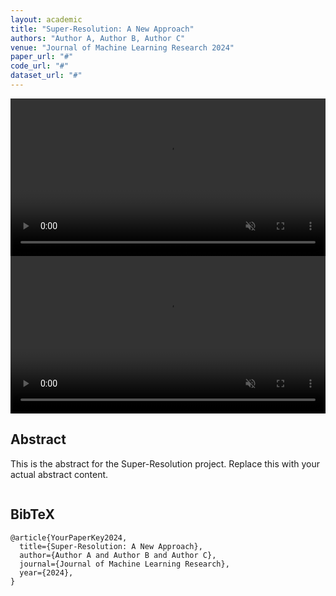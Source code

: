 ```yaml
---
layout: academic
title: "Super-Resolution: A New Approach"
authors: "Author A, Author B, Author C"
venue: "Journal of Machine Learning Research 2024"
paper_url: "#"
code_url: "#"
dataset_url: "#"
---
```


<section class="hero is-small">
  <div class="hero-body">
    <div class="container">
      <div class="item">
        <div class="twentytwenty-container">
          <video muted autoplay="autoplay" loop="loop" width="100%">
            <source src="{{ '/assets/videos/masked.mp4' | relative_url }}" type="video/mp4">
          </video>
          <video muted autoplay="autoplay" loop="loop" width="100%">
            <source src="{{ '/assets/videos/ours.mp4' | relative_url }}" type="video/mp4">
          </video>
        </div>
      </div>
    </div>
  </div>
</section>

<section class="section">
  <div class="container is-max-desktop">
    <div class="columns is-centered has-text-centered">
      <div class="column is-four-fifths">
        <h2 class="title is-3">Abstract</h2>
        <div class="content has-text-justified">
          <p>
            This is the abstract for the Super-Resolution project. Replace this with your actual abstract content.
          </p>
        </div>
      </div>
    </div>
  </div>
</section>

<section class="section" id="BibTeX">
  <div class="container is-max-desktop content">
    <h2 class="title">BibTeX</h2>
    <pre><code>@article{YourPaperKey2024,
  title={Super-Resolution: A New Approach},
  author={Author A and Author B and Author C},
  journal={Journal of Machine Learning Research},
  year={2024},
}</code></pre>
  </div>
</section>

